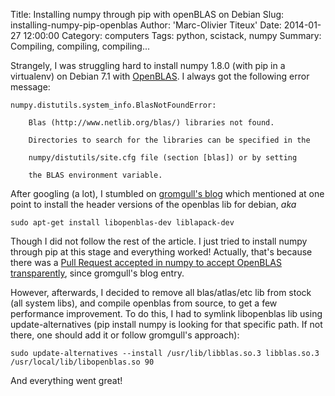 Title: Installing numpy through pip with openBLAS on Debian
Slug: installing-numpy-pip-openblas
Author: 'Marc-Olivier Titeux'
Date: 2014-01-27 12:00:00
Category: computers
Tags: python, scistack, numpy
Summary: Compiling, compiling, compiling...


Strangely, I was struggling hard to install numpy 1.8.0 (with pip in a virtualenv) on Debian 7.1 with [OpenBLAS][openblas]. I always got the following error message:

    numpy.distutils.system_info.BlasNotFoundError:

        Blas (http://www.netlib.org/blas/) libraries not found.

        Directories to search for the libraries can be specified in the

        numpy/distutils/site.cfg file (section [blas]) or by setting

        the BLAS environment variable.


After googling (a lot), I stumbled on [gromgull's blog][gromgull] which mentioned at one point to install the header versions of the openblas lib for debian, *aka*

    sudo apt-get install libopenblas-dev liblapack-dev

Though I did not follow the rest of the article. I just tried to install numpy through pip at this stage and everything worked! Actually, that's because there was a [Pull Request accepted in numpy to accept OpenBLAS transparently][pr_openblas], since gromgull's blog entry.

However, afterwards, I decided to remove all blas/atlas/etc lib from stock (all system libs), and compile openblas from source, to get a few performance improvement. To do this, I had to symlink libopenblas lib using update-alternatives (pip install numpy is looking for that specific path. If not there, one should add it or follow gromgull's approach):

    sudo update-alternatives --install /usr/lib/libblas.so.3 libblas.so.3 /usr/local/lib/libopenblas.so 90

And everything went great!


[openblas]: http://www.openblas.net/
[gromgull]: http://gromgull.net/blog/2013/07/multithreaded-scipynumpy-with-openblas-on-debian/
[pr_openblas]: https://github.com/numpy/numpy/pull/3642

